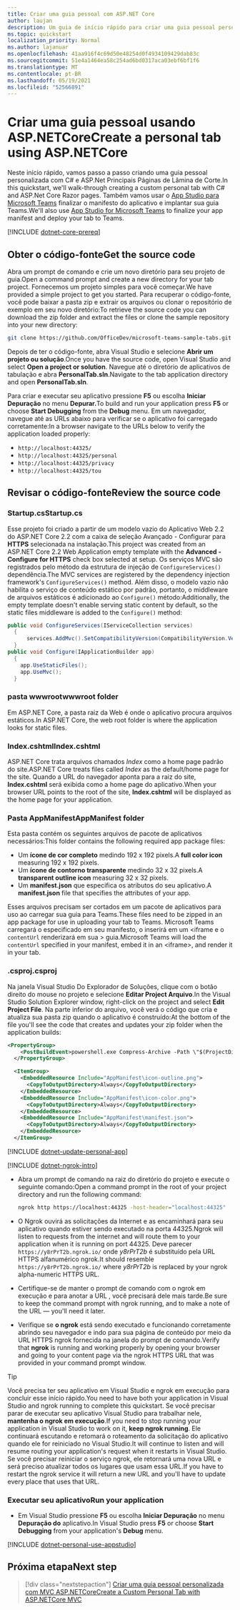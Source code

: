 ```yaml
---
title: Criar uma guia pessoal com ASP.NET Core
author: laujan
description: Um guia de início rápido para criar uma guia pessoal personalizada com ASP.NET Core.
ms.topic: quickstart
localization_priority: Normal
ms.author: lajanuar
ms.openlocfilehash: 41aa916f4c69d50e48254d0f4934109429dab83c
ms.sourcegitcommit: 51e4a1464ea58c254ad6bd0317aca03ebf6bf1f6
ms.translationtype: MT
ms.contentlocale: pt-BR
ms.lasthandoff: 05/19/2021
ms.locfileid: "52566891"
---
```

# <a name="create-a-personal-tab-using-aspnetcore"></a><span data-ttu-id="9d94f-103">Criar uma guia pessoal usando ASP.NETCore</span><span class="sxs-lookup"><span data-stu-id="9d94f-103">Create a personal tab using ASP.NETCore</span></span>

<span data-ttu-id="9d94f-104">Neste início rápido, vamos passo a passo criando uma guia pessoal personalizada com C# e ASP.Net Principais Páginas de Lâmina de Corte.</span><span class="sxs-lookup"><span data-stu-id="9d94f-104">In this quickstart, we'll walk-through creating a custom personal tab with C# and ASP.Net Core Razor pages.</span></span> <span data-ttu-id="9d94f-105">Também vamos usar o [App Studio para Microsoft Teams](~/concepts/build-and-test/app-studio-overview.md) finalizar o manifesto do aplicativo e implantar sua guia Teams.</span><span class="sxs-lookup"><span data-stu-id="9d94f-105">We'll also use [App Studio for Microsoft Teams](~/concepts/build-and-test/app-studio-overview.md) to finalize your app manifest and deploy your tab to Teams.</span></span>

[!INCLUDE [dotnet-core-prereq](~/includes/tabs/dotnet-core-prereq.md)]

## <a name="get-the-source-code"></a><span data-ttu-id="9d94f-106">Obter o código-fonte</span><span class="sxs-lookup"><span data-stu-id="9d94f-106">Get the source code</span></span>

<span data-ttu-id="9d94f-107">Abra um prompt de comando e crie um novo diretório para seu projeto de guia.</span><span class="sxs-lookup"><span data-stu-id="9d94f-107">Open a command prompt and create a new directory for your tab project.</span></span> <span data-ttu-id="9d94f-108">Fornecemos um projeto simples para você começar.</span><span class="sxs-lookup"><span data-stu-id="9d94f-108">We have provided a simple project to get you started.</span></span> <span data-ttu-id="9d94f-109">Para recuperar o código-fonte, você pode baixar a pasta zip e extrair os arquivos ou clonar o repositório de exemplo em seu novo diretório:</span><span class="sxs-lookup"><span data-stu-id="9d94f-109">To retrieve the source code you can download the zip folder and extract the files or clone the sample repository into your new directory:</span></span>

```bash
git clone https://github.com/OfficeDev/microsoft-teams-sample-tabs.git
```

<span data-ttu-id="9d94f-110">Depois de ter o código-fonte, abra Visual Studio e selecione **Abrir um projeto ou solução**.</span><span class="sxs-lookup"><span data-stu-id="9d94f-110">Once you have the source code, open Visual Studio and select **Open a project or solution**.</span></span> <span data-ttu-id="9d94f-111">Navegue até o diretório de aplicativos de tabulação e abra **PersonalTab.sln**.</span><span class="sxs-lookup"><span data-stu-id="9d94f-111">Navigate to the tab application directory and open **PersonalTab.sln**.</span></span>

<span data-ttu-id="9d94f-112">Para criar e executar seu aplicativo pressione **F5** ou escolha **Iniciar Depuração** no menu **Depurar.**</span><span class="sxs-lookup"><span data-stu-id="9d94f-112">To build and run your application press **F5** or choose **Start Debugging** from the **Debug** menu.</span></span> <span data-ttu-id="9d94f-113">Em um navegador, navegue até as URLs abaixo para verificar se o aplicativo foi carregado corretamente:</span><span class="sxs-lookup"><span data-stu-id="9d94f-113">In a browser navigate to the URLs below to verify the application loaded properly:</span></span>

- `http://localhost:44325/`
- `http://localhost:44325/personal`
- `http://localhost:44325/privacy`
- `http://localhost:44325/tou`

## <a name="review-the-source-code"></a><span data-ttu-id="9d94f-114">Revisar o código-fonte</span><span class="sxs-lookup"><span data-stu-id="9d94f-114">Review the source code</span></span>

### <a name="startupcs"></a><span data-ttu-id="9d94f-115">Startup.cs</span><span class="sxs-lookup"><span data-stu-id="9d94f-115">Startup.cs</span></span>

<span data-ttu-id="9d94f-116">Esse projeto foi criado a partir de um modelo vazio do Aplicativo Web 2.2 do ASP.NET Core 2.2 com a caixa de seleção Avançado - Configurar para **HTTPS** selecionada na instalação.</span><span class="sxs-lookup"><span data-stu-id="9d94f-116">This project was created from an ASP.NET Core 2.2 Web Application empty template with the **Advanced - Configure for HTTPS** check box selected at setup.</span></span> <span data-ttu-id="9d94f-117">Os serviços MVC são registrados pelo método da estrutura de injeção de `ConfigureServices()` dependência.</span><span class="sxs-lookup"><span data-stu-id="9d94f-117">The MVC services are registered by the dependency injection framework's `ConfigureServices()` method.</span></span> <span data-ttu-id="9d94f-118">Além disso, o modelo vazio não habilita o serviço de conteúdo estático por padrão, portanto, o middleware de arquivos estáticos é adicionado ao `Configure()` método:</span><span class="sxs-lookup"><span data-stu-id="9d94f-118">Additionally, the empty template doesn't enable serving static content by default, so the static files middleware is added to the `Configure()` method:</span></span>

```csharp
public void ConfigureServices(IServiceCollection services)
  {
      services.AddMvc().SetCompatibilityVersion(CompatibilityVersion.Version_2_2);
  }
public void Configure(IApplicationBuilder app)
  {
    app.UseStaticFiles();
    app.UseMvc();
  }
```

### <a name="wwwroot-folder"></a><span data-ttu-id="9d94f-119">pasta wwwroot</span><span class="sxs-lookup"><span data-stu-id="9d94f-119">wwwroot folder</span></span>

<span data-ttu-id="9d94f-120">Em ASP.NET Core, a pasta raiz da Web é onde o aplicativo procura arquivos estáticos.</span><span class="sxs-lookup"><span data-stu-id="9d94f-120">In ASP.NET Core, the web root folder is where the application looks for static files.</span></span>

### <a name="indexcshtml"></a><span data-ttu-id="9d94f-121">Index.cshtml</span><span class="sxs-lookup"><span data-stu-id="9d94f-121">Index.cshtml</span></span>

<span data-ttu-id="9d94f-122">ASP.NET Core trata arquivos chamados *Index* como a home page padrão do site.</span><span class="sxs-lookup"><span data-stu-id="9d94f-122">ASP.NET Core treats files called *Index* as the default/home page for the site.</span></span> <span data-ttu-id="9d94f-123">Quando a URL do navegador aponta para a raiz do site, **Index.cshtml** será exibida como a home page do aplicativo.</span><span class="sxs-lookup"><span data-stu-id="9d94f-123">When your browser URL points to the root of the site, **Index.cshtml** will be displayed as the home page for your application.</span></span>

### <a name="appmanifest-folder"></a><span data-ttu-id="9d94f-124">Pasta AppManifest</span><span class="sxs-lookup"><span data-stu-id="9d94f-124">AppManifest folder</span></span>

<span data-ttu-id="9d94f-125">Esta pasta contém os seguintes arquivos de pacote de aplicativos necessários:</span><span class="sxs-lookup"><span data-stu-id="9d94f-125">This folder contains the following required app package files:</span></span>

- <span data-ttu-id="9d94f-126">Um **ícone de cor completo** medindo 192 x 192 pixels.</span><span class="sxs-lookup"><span data-stu-id="9d94f-126">A **full color icon** measuring 192 x 192 pixels.</span></span>
- <span data-ttu-id="9d94f-127">Um **ícone de contorno transparente** medindo 32 x 32 pixels.</span><span class="sxs-lookup"><span data-stu-id="9d94f-127">A **transparent outline icon** measuring 32 x 32 pixels.</span></span>
- <span data-ttu-id="9d94f-128">Um **manifest.json** que especifica os atributos do seu aplicativo.</span><span class="sxs-lookup"><span data-stu-id="9d94f-128">A **manifest.json** file that specifies the attributes of your app.</span></span>

<span data-ttu-id="9d94f-129">Esses arquivos precisam ser cortados em um pacote de aplicativos para uso ao carregar sua guia para Teams.</span><span class="sxs-lookup"><span data-stu-id="9d94f-129">These files need to be zipped in an app package for use in uploading your tab to Teams.</span></span> <span data-ttu-id="9d94f-130">Microsoft Teams carregará o especificado em seu manifesto, o inserirá em um <iframe e o `contentUrl` renderizará em sua \> guia.</span><span class="sxs-lookup"><span data-stu-id="9d94f-130">Microsoft Teams will load the `contentUrl` specified in your manifest, embed it in an <iframe\>, and render it in your tab.</span></span>

### <a name="csproj"></a><span data-ttu-id="9d94f-131">.csproj</span><span class="sxs-lookup"><span data-stu-id="9d94f-131">.csproj</span></span>

<span data-ttu-id="9d94f-132">Na janela Visual Studio Do Explorador de Soluções, clique com o botão direito do mouse no projeto e selecione **Editar Project Arquivo**.</span><span class="sxs-lookup"><span data-stu-id="9d94f-132">In the Visual Studio Solution Explorer window, right-click on the project and select **Edit Project File**.</span></span> <span data-ttu-id="9d94f-133">Na parte inferior do arquivo, você verá o código que cria e atualiza sua pasta zip quando o aplicativo é construído:</span><span class="sxs-lookup"><span data-stu-id="9d94f-133">At the bottom of the file you'll see the code that creates and updates your zip folder when the application builds:</span></span>

```xml
<PropertyGroup>
    <PostBuildEvent>powershell.exe Compress-Archive -Path \"$(ProjectDir)AppManifest\*\" -DestinationPath \"$(TargetDir)tab.zip\" -Force</PostBuildEvent>
  </PropertyGroup>

  <ItemGroup>
    <EmbeddedResource Include="AppManifest\icon-outline.png">
      <CopyToOutputDirectory>Always</CopyToOutputDirectory>
    </EmbeddedResource>
    <EmbeddedResource Include="AppManifest\icon-color.png">
      <CopyToOutputDirectory>Always</CopyToOutputDirectory>
    </EmbeddedResource>
    <EmbeddedResource Include="AppManifest\manifest.json">
      <CopyToOutputDirectory>Always</CopyToOutputDirectory>
    </EmbeddedResource>
  </ItemGroup>
```

[!INCLUDE  [dotnet-update-personal-app](~/includes/tabs/dotnet-update-personal-app.md)]

[!INCLUDE [dotnet-ngrok-intro](~/includes/tabs/dotnet-ngrok-intro.md)]

- <span data-ttu-id="9d94f-134">Abra um prompt de comando na raiz do diretório do projeto e execute o seguinte comando:</span><span class="sxs-lookup"><span data-stu-id="9d94f-134">Open a command prompt in the root of your project directory and run the following command:</span></span>

    ```bash
    ngrok http https://localhost:44325 -host-header="localhost:44325"
    ```

- <span data-ttu-id="9d94f-135">O Ngrok ouvirá as solicitações da Internet e as encaminhará para seu aplicativo quando estiver sendo executado na porta 44325.</span><span class="sxs-lookup"><span data-stu-id="9d94f-135">Ngrok will listen to requests from the internet and will route them to your application when it is running on port 44325.</span></span>  <span data-ttu-id="9d94f-136">Deve parecer `https://y8rPrT2b.ngrok.io/` onde *y8rPrT2b* é substituído pela URL HTTPS alfanumérico ngrok.</span><span class="sxs-lookup"><span data-stu-id="9d94f-136">It should resemble `https://y8rPrT2b.ngrok.io/` where *y8rPrT2b* is replaced by your ngrok alpha-numeric HTTPS URL.</span></span>

- <span data-ttu-id="9d94f-137">Certifique-se de manter o prompt de comando com o ngrok em execução e para anotar a URL , você precisará dele mais tarde.</span><span class="sxs-lookup"><span data-stu-id="9d94f-137">Be sure to keep the command prompt with ngrok running, and to make a note of the URL — you'll need it later.</span></span>

- <span data-ttu-id="9d94f-138">Verifique se **o ngrok** está sendo executado e funcionando corretamente abrindo seu navegador e indo para sua página de conteúdo por meio da URL HTTPS ngrok fornecida na janela do prompt de comando.</span><span class="sxs-lookup"><span data-stu-id="9d94f-138">Verify that **ngrok** is running and working properly by opening your browser and going to your content page via the ngrok HTTPS URL that was provided in your command prompt window.</span></span>

>[!TIP]
><span data-ttu-id="9d94f-139">Você precisa ter seu aplicativo em Visual Studio e ngrok em execução para concluir esse início rápido.</span><span class="sxs-lookup"><span data-stu-id="9d94f-139">You need to have both your application in Visual Studio and ngrok running to complete this quickstart.</span></span> <span data-ttu-id="9d94f-140">Se você precisar parar de executar seu aplicativo Visual Studio para trabalhar nele, **mantenha o ngrok em execução**.</span><span class="sxs-lookup"><span data-stu-id="9d94f-140">If you need to stop running your application in Visual Studio to work on it, **keep ngrok running**.</span></span> <span data-ttu-id="9d94f-141">Ele continuará escutando e retomará o roteamento da solicitação do aplicativo quando ele for reiniciado no Visual Studio.</span><span class="sxs-lookup"><span data-stu-id="9d94f-141">It will continue to listen and will resume routing your application's request when it restarts in Visual Studio.</span></span> <span data-ttu-id="9d94f-142">Se você precisar reiniciar o serviço ngrok, ele retornará uma nova URL e será preciso atualizar todos os lugares que usam essa URL.</span><span class="sxs-lookup"><span data-stu-id="9d94f-142">If you have to restart the ngrok service it will return a new URL and you'll have to update every place that uses that URL.</span></span>

### <a name="run-your-application"></a><span data-ttu-id="9d94f-143">Executar seu aplicativo</span><span class="sxs-lookup"><span data-stu-id="9d94f-143">Run your application</span></span>

- <span data-ttu-id="9d94f-144">Em Visual Studio pressione **F5** ou escolha **Iniciar Depuração** no menu **Depuração do** aplicativo.</span><span class="sxs-lookup"><span data-stu-id="9d94f-144">In Visual Studio press **F5** or choose **Start Debugging** from your application's **Debug** menu.</span></span>

[!INCLUDE [dotnet-personal-use-appstudio](~/includes/tabs/dotnet-personal-use-appstudio.md)]

## <a name="next-step"></a><span data-ttu-id="9d94f-145">Próxima etapa</span><span class="sxs-lookup"><span data-stu-id="9d94f-145">Next step</span></span>

> [!div class="nextstepaction"]
> [<span data-ttu-id="9d94f-146">Criar uma guia pessoal personalizada com MVC ASP.NETCore</span><span class="sxs-lookup"><span data-stu-id="9d94f-146">Create a Custom Personal Tab with ASP.NETCore MVC</span></span>](~/tabs/quickstarts/create-personal-tab-dotnet-core-mvc.md)
